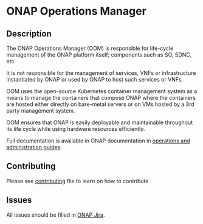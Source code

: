 <!---
Copyright © 2021 Orange

Licensed under the Apache License, Version 2.0 (the "License");
you may not use this file except in compliance with the License.
You may obtain a copy of the License at

      http://www.apache.org/licenses/LICENSE-2.0

Unless required by applicable law or agreed to in writing, software
distributed under the License is distributed on an "AS IS" BASIS,
WITHOUT WARRANTIES OR CONDITIONS OF ANY KIND, either express or implied.
See the License for the specific language governing permissions and
limitations under the License.
-->

# ONAP Operations Manager

## Description

The ONAP Operations Manager (OOM) is responsible for life-cycle management of
the ONAP platform itself; components such as SO, SDNC, etc.

It is not responsible for the management of services, VNFs or infrastructure
instantiated by ONAP or used by ONAP to host such services or VNFs.

OOM uses the open-source Kubernetes container management system as a means to
manage the containers that compose ONAP where the containers are hosted either
directly on bare-metal servers or on VMs hosted by a 3rd party management
system.

OOM ensures that ONAP is easily deployable and maintainable throughout its life
cycle while using hardware resources efficiently.

Full documentation is available in ONAP documentation in [operations and
administration guides](
https://docs.onap.org/en/latest/guides/onap-operator/index.html).

## Contributing

Please see [contributing](./CONTRIBUTING.md) file to learn on how to contribute

## Issues

All issues should be filled in [ONAP Jira](https://jira.onap.org).

